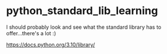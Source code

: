 # python_standard_lib_learning

I should probably look and see what the standard library has to offer...there's a lot :)

https://docs.python.org/3.10/library/

